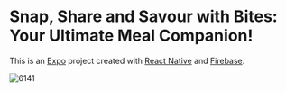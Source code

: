 # Snap, Share and Savour with Bites: Your Ultimate Meal Companion!

This is an [Expo](https://expo.dev) project created with [React Native](https://reactnative.dev/) and [Firebase](https://firebase.google.com/).

![6141](https://github.com/user-attachments/assets/f263b782-1ec4-47cc-8ec3-ec2f9e5426e4)

